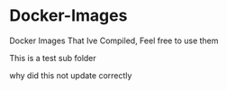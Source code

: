 # Docker-Images

Docker Images That Ive Compiled, Feel free to use them

This is a test sub folder

why did this not update correctly
